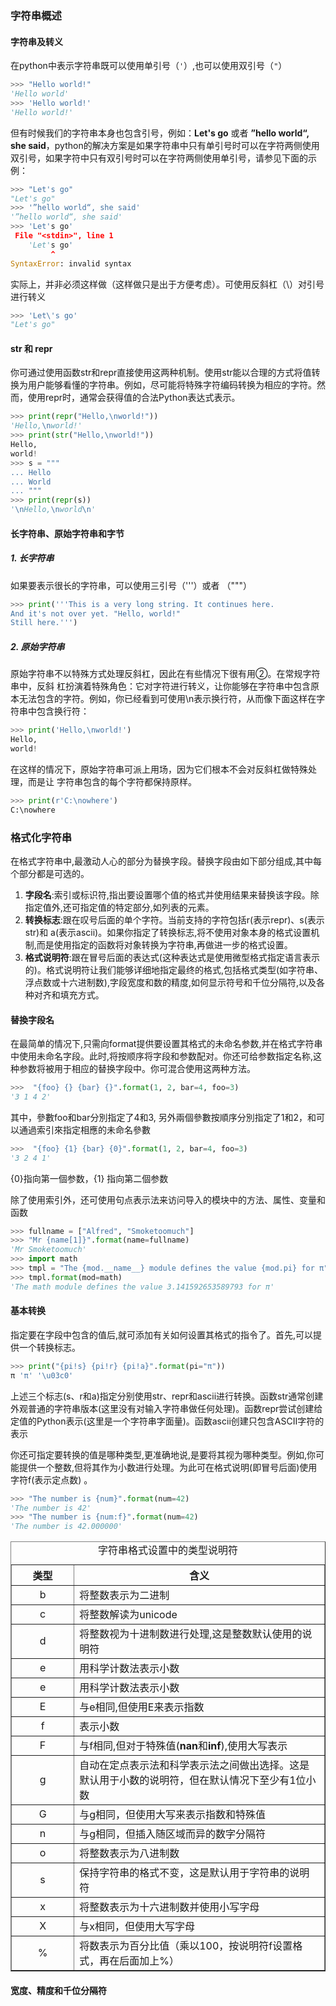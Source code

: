 ### 字符串概述

#### 字符串及转义

在python中表示字符串既可以使用单引号（`'`）,也可以使用双引号（`"`）

```python
>>> "Hello world!"
'Hello world'
>>> 'Hello world!'
'Hello world!'
```

但有时候我们的字符串本身也包含引号，例如：**Let's go** 或者 **”hello world“, she said**，python的解决方案是如果字符串中只有单引号时可以在字符两侧使用双引号，如果字符中只有双引号时可以在字符两侧使用单引号，请参见下面的示例：

```python
>>> "Let's go"
"Let's go"
>>> '”hello world“, she said'
'”hello world“, she said'
>>> 'Let's go'
 File "<stdin>", line 1
    'Let's go'
         ^
SyntaxError: invalid syntax
```

实际上，并非必须这样做（这样做只是出于方便考虑）。可使用反斜杠（\）对引号进行转义

```python
>>> 'Let\'s go'
"Let's go"
```

#### str 和 repr

你可通过使用函数str和repr直接使用这两种机制。使用str能以合理的方式将值转换为用户能够看懂的字符串。例如，尽可能将特殊字符编码转换为相应的字符。然而，使用repr时，通常会获得值的合法Python表达式表示。

```python
>>> print(repr("Hello,\nworld!"))
'Hello,\nworld!'
>>> print(str("Hello,\nworld!"))
Hello,
world!
>>> s = """
... Hello
... World
... """
>>> print(repr(s))
'\nHello,\nworld\n'
```

#### 长字符串、原始字符串和字节

##### 1. 长字符串

如果要表示很长的字符串，可以使用三引号（'''）或者 （"""）

```python
>>> print('''This is a very long string. It continues here.
And it's not over yet. "Hello, world!"
Still here.''')
```

##### 2. 原始字符串

原始字符串不以特殊方式处理反斜杠，因此在有些情况下很有用②。在常规字符串中，反斜
杠扮演着特殊角色：它对字符进行转义，让你能够在字符串中包含原本无法包含的字符。例如，你已经看到可使用\n表示换行符，从而像下面这样在字符串中包含换行符：

```python
>>> print('Hello,\nworld!')
Hello,
world!
```

在这样的情况下，原始字符串可派上用场，因为它们根本不会对反斜杠做特殊处理，而是让
字符串包含的每个字符都保持原样。

```python
>>> print(r'C:\nowhere')
C:\nowhere
```

### 格式化字符串

在格式字符串中,最激动人心的部分为替换字段。替换字段由如下部分组成,其中每个部分都是可选的。

1.  **字段名**:索引或标识符,指出要设置哪个值的格式并使用结果来替换该字段。除指定值外,还可指定值的特定部分,如列表的元素。
2. **转换标志**:跟在叹号后面的单个字符。当前支持的字符包括r(表示repr)、s(表示str)和 a(表示ascii)。如果你指定了转换标志,将不使用对象本身的格式设置机制,而是使用指定的函数将对象转换为字符串,再做进一步的格式设置。
3. **格式说明符**:跟在冒号后面的表达式(这种表达式是使用微型格式指定语言表示的)。格式说明符让我们能够详细地指定最终的格式,包括格式类型(如字符串、浮点数或十六进制数),字段宽度和数的精度,如何显示符号和千位分隔符,以及各种对齐和填充方式。

#### 替換字段名

在最简单的情况下,只需向format提供要设置其格式的未命名参数,并在格式字符串中使用未命名字段。此时,将按顺序将字段和参数配对。你还可给参数指定名称,这种参数将被用于相应的替换字段中。你可混合使用这两种方法。

```python
>>>  "{foo} {} {bar} {}".format(1, 2, bar=4, foo=3)
'3 1 4 2'
```

其中，參數foo和bar分別指定了4和3, 另外兩個參數按順序分別指定了1和2，和可以通過索引來指定相應的未命名參數

```python
>>>  "{foo} {1} {bar} {0}".format(1, 2, bar=4, foo=3)
'3 2 4 1'
```

{0}指向第一個参数，{1} 指向第二個参数

除了使用索引外，还可使用句点表示法来访问导入的模块中的方法、属性、变量和函数

```python
>>> fullname = ["Alfred", "Smoketoomuch"]
>>> "Mr {name[1]}".format(name=fullname)
'Mr Smoketoomuch'
>>> import math
>>> tmpl = "The {mod.__name__} module defines the value {mod.pi} for π"
>>> tmpl.format(mod=math)
'The math module defines the value 3.141592653589793 for π'
```

#### 基本转换

指定要在字段中包含的值后,就可添加有关如何设置其格式的指令了。首先,可以提供一个转换标志。

```python
>>> print("{pi!s} {pi!r} {pi!a}".format(pi="π"))
π 'π' '\u03c0'
```

上述三个标志(s、r和a)指定分别使用str、repr和ascii进行转换。函数str通常创建外观普通的字符串版本(这里没有对输入字符串做任何处理)。函数repr尝试创建给定值的Python表示(这里是一个字符串字面量)。函数ascii创建只包含ASCII字符的表示

你还可指定要转换的值是哪种类型,更准确地说,是要将其视为哪种类型。例如,你可能提供一个整数,但将其作为小数进行处理。为此可在格式说明(即冒号后面)使用字符f(表示定点数) 。

```python
>>> "The number is {num}".format(num=42)
'The number is 42'
>>> "The number is {num:f}".format(num=42)
'The number is 42.000000'
```

<table border='1'>
    <caption>字符串格式设置中的类型说明符</caption>
    <tr>
    	<th width="20%" align="center">类型</th>
    	<th width="80%">含义</th>
    </tr>
    <tr>
    	<td align="center">b</td>
        <td>将整数表示为二进制</td>
    </tr>
    <tr>
    	<td align="center">c</td>
        <td>将整数解读为unicode</td>
    </tr>
    <tr>
    	<td align="center">d</td>
        <td>将整数视为十进制数进行处理,这是整数默认使用的说明符</td>
    </tr>
    <tr>
    	<td align="center">e</td>
        <td>用科学计数法表示小数</td>
    </tr>
    <tr>
    	<td align="center">e</td>
        <td>用科学计数法表示小数</td>
    </tr>
    <tr>
    	<td align="center">E</td>
        <td>与e相同,但使用E来表示指数</td>
    </tr>
    <tr>
    	<td align="center">f</td>
        <td>表示小数</td>
    </tr>
    <tr>
    	<td align="center">F</td>
        <td>与f相同,但对于特殊值(<b>nan</b>和<b>inf</b>),使用大写表示</td>
    </tr>
	<tr>
		<td align="center">g</td>
		<td>自动在定点表示法和科学表示法之间做出选择。这是默认用于小数的说明符，但在默认情况下至少有1位小数</td>
	</tr>
    <tr>
    	<td align="center">G</td>
        <td>与g相同，但使用大写来表示指数和特殊值</td>
    </tr>
    <tr>
    	<td align="center">n</td>
        <td>与g相同，但插入随区域而异的数字分隔符</td>
    </tr>
    <tr>
    	<td align="center">o</td>
        <td>将整数表示为八进制数</td>
    </tr>
    <tr>
    	<td align="center">s</td>
        <td>保持字符串的格式不变，这是默认用于字符串的说明符</td>
    </tr>
    <tr>
    	<td align="center">x</td>
        <td>将整数表示为十六进制数并使用小写字母</td>
    </tr>
    <tr>
    	<td align="center">X</td>
        <td>与x相同，但使用大写字母</td>
    </tr>
    <tr>
    	<td align="center">%</td>
        <td>将数表示为百分比值（乘以100，按说明符f设置格式，再在后面加上%）</td>
    </tr>
</table>

#### 宽度、精度和千位分隔符

